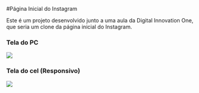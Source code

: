 #Página Inicial do Instagram

<p>Este é um projeto desenvolvido junto a uma aula da Digital Innovation One, que seria um clone da página inicial do Instagram.</p>

### Tela do PC
![](https://i.imgur.com/lZ6MQu0.png)

### Tela do cel (Responsivo)
![](https://i.imgur.com/0VBZvYs.png)